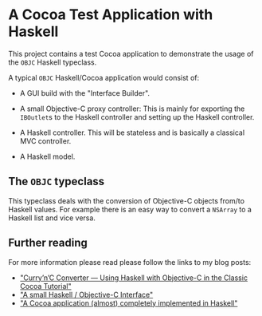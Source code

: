 # A Cocoa Test Application with Haskell

This project contains a test Cocoa application to demonstrate the usage of the `OBJC` Haskell typeclass.

A typical `OBJC` Haskell/Cocoa application would consist of:

* A GUI build with the "Interface Builder".

* A small Objective-C proxy controller: This is mainly for exporting the `IBOutlet`s to the Haskell controller and setting up the Haskell controller.

* A Haskell controller. This will be stateless and is basically a classical MVC controller.

* A Haskell model. 


## The `OBJC` typeclass

This typeclass deals with the conversion of Objective-C objects from/to Haskell values. For example there is an easy way to convert a `NSArray` to a Haskell list and vice versa.

## Further reading

For more information please read please follow the links to my blog posts:

* ["Curry’n’C Converter — Using Haskell with Objective-C in the Classic Cocoa Tutorial"][my1]
* ["A small Haskell / Objective-C Interface"][my2]
* ["A Cocoa application (almost) completely implemented in Haskell"][my3]


[my2]: http://tscheff.blogspot.com/2010/02/small-haskell-objective-c-interface.html

[my1]: http://tscheff.blogspot.com/2010/02/currync-converter-using-haskell-with.html

[my3]: http://tscheff.blogspot.com/2010/03/cocoa-application-almost-completely.html
